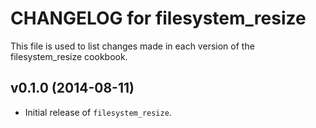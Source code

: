 CHANGELOG for filesystem_resize
===============================

This file is used to list changes made in each version of the filesystem_resize cookbook.

## v0.1.0 (2014-08-11)

* Initial release of `filesystem_resize`.
